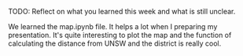 TODO: Reflect on what you learned this week and what is still unclear.

We learned the map.ipynb file. It helps a lot when I preparing my presentation. It's quite interesting to plot the map and the function of calculating the distance from UNSW and the district is really cool. 
